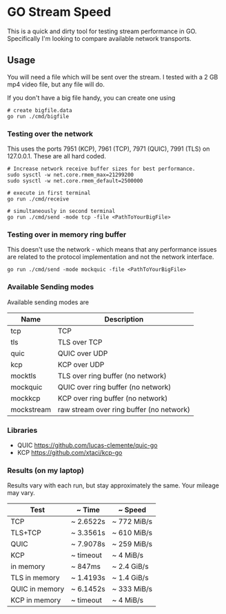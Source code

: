 # GO Stream Speed

This is a quick and dirty tool for testing stream performance in GO.
Specifically I'm looking to compare available network transports.

## Usage

You will need a file which will be sent over the stream. I tested with a 2 GB
mp4 video file, but any file will do.

If you don't have a big file handy, you can create one using

```shell
# create bigfile.data
go run ./cmd/bigfile
```

### Testing over the network

This uses the ports 7951 (KCP), 7961 (TCP), 7971 (QUIC), 7991 (TLS)
on 127.0.0.1. These are all hard coded.

```shell
# Increase network receive buffer sizes for best performance.
sudo sysctl -w net.core.rmem_max=21299200
sudo sysctl -w net.core.rmem_default=2500000

# execute in first terminal
go run ./cmd/receive

# simultaneously in second terminal
go run ./cmd/send -mode tcp -file <PathToYourBigFile>
```

### Testing over in memory ring buffer

This doesn't use the network - which means that any performance issues are
related to the protocol implementation and not the network interface.

```shell
go run ./cmd/send -mode mockquic -file <PathToYourBigFile>
```

### Available Sending modes

Available sending modes are

Name       | Description
-----------|-------------------------------------------------
tcp        | TCP
tls        | TLS over TCP
quic       | QUIC over UDP
kcp        | KCP over UDP
mocktls    | TLS over ring buffer (no network)
mockquic   | QUIC over ring buffer (no network)
mockkcp    | KCP over ring buffer (no network)
mockstream | raw stream over ring buffer (no network)

### Libraries

- QUIC https://github.com/lucas-clemente/quic-go
- KCP https://github.com/xtaci/kcp-go

### Results (on my laptop)

Results vary with each run, but stay approximately the same. Your mileage may
vary.

Test             | ~ Time            | ~ Speed
-----------------|-------------------|---------------
TCP              | ~ 2.6522s         | ~ 772 MiB/s
TLS+TCP          | ~ 3.3561s         | ~ 610 MiB/s
QUIC             | ~ 7.9078s         | ~ 259 MiB/s
KCP              | ~ timeout         | ~ 4 MiB/s
in memory        | ~ 847ms           | ~ 2.4 GiB/s
TLS in memory    | ~ 1.4193s         | ~ 1.4 GiB/s
QUIC in memory   | ~ 6.1452s         | ~ 333 MiB/s
KCP in memory    | ~ timeout         | ~ 4 MiB/s
